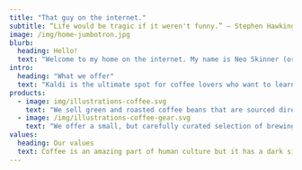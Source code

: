 ```yaml
---
title: "That guy on the internet."
subtitle: “Life would be tragic if it weren't funny.” ― Stephen Hawking
image: /img/home-jumbotron.jpg
blurb:
  heading: Hello!
  text: "Welcome to my home on the internet. My name is Neo Skinner (or NeoSki) and here you can find my blog, links, contact information, and much more! All the opinions are my own and some areas my be created purely for satirical and comedy purposes. However, I also post some content about myself and (it appears) London. Please enjoy browsing my website and remember to always be wary of what you find elsewhere on the internet!"
intro:
  heading: "What we offer"
  text: "Kaldi is the ultimate spot for coffee lovers who want to learn about their java’s origin and support the farmers that grew it. We take coffee production, roasting and brewing seriously and we’re glad to pass that knowledge to anyone."
products:
  - image: img/illustrations-coffee.svg
    text: "We sell green and roasted coffee beans that are sourced directly from independent farmers and farm cooperatives. We’re proud to offer a variety of coffee beans grown with great care for the environment and local communities. Check our post or contact us directly for current availability."
  - image: /img/illustrations-coffee-gear.svg
    text: "We offer a small, but carefully curated selection of brewing gear and tools for every taste and experience level. No matter if you roast your own beans or just bought your first french press, you’ll find a gadget to fall in love with in our shop."
values:
  heading: Our values
  text: Coffee is an amazing part of human culture but it has a dark side too – one of colonialism and mindless abuse of natural resources and human lives. We want to turn this around and return the coffee trade to the drink’s exhilarating, empowering and unifying nature.
---
```

